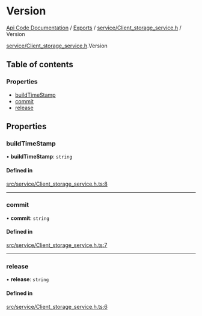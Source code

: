 # Version
[Api Code Documentation](../README.md) / [Exports](../modules.md) / [service/Client\_storage\_service.h](../modules/service_Client_storage_service_h.md) / Version

[service/Client\_storage\_service.h](../modules/service_Client_storage_service_h.md).Version

## Table of contents

### Properties

- [buildTimeStamp](service_Client_storage_service_h.Version.md#buildtimestamp)
- [commit](service_Client_storage_service_h.Version.md#commit)
- [release](service_Client_storage_service_h.Version.md#release)

## Properties

### buildTimeStamp

• **buildTimeStamp**: `string`

#### Defined in

[src/service/Client_storage_service.h.ts:8](https://github.com/openkfw/TruBudget/blob/92640998/api/src/service/Client_storage_service.h.ts#L8)

___

### commit

• **commit**: `string`

#### Defined in

[src/service/Client_storage_service.h.ts:7](https://github.com/openkfw/TruBudget/blob/92640998/api/src/service/Client_storage_service.h.ts#L7)

___

### release

• **release**: `string`

#### Defined in

[src/service/Client_storage_service.h.ts:6](https://github.com/openkfw/TruBudget/blob/92640998/api/src/service/Client_storage_service.h.ts#L6)
